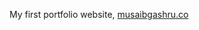 My first portfolio website,
<a href="https://musaibgashru.co" targer="blank" style="color = red" > musaibgashru.co </a>
